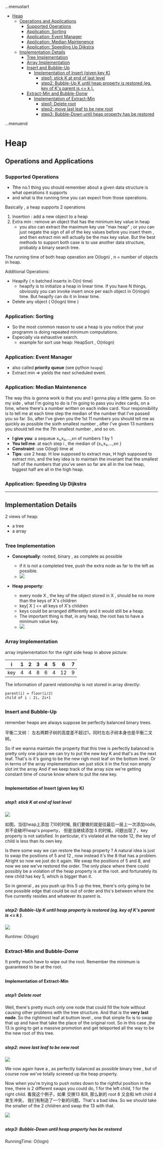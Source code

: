 ...menustart

- [Heap](#556e9a86db9c921373c6b5097817214a)
    - [Operations and Applications](#6a80cb76a26187df87a7b43a12c0e0f3)
        - [Supported Operations](#fe48233bd336fbef597492f11f356edd)
        - [Application: Sorting](#08cd128c9ca3be690cc6651adce74187)
        - [Application: Event Manager](#d47eaadb4edbed6e7e32232a56fe6ab7)
        - [Application: Median Maintenence](#a3edde8e4fb37f8fffb3bb1638ed8c2f)
        - [Application: Speeding Up Dijkstra](#274729aa40769d044d57c22c1dc27210)
    - [Implementation Details](#c2b2b81b0d6751c1aa98cc1822ba50b1)
        - [Tree Implementation](#07a0bc991ad48c42bffcdc727ac7e1f7)
        - [Array Implementation](#0b3df9e7addfc4dc5f269bcec5350c1c)
        - [Insert and Bubble-Up](#3c7c6efe37b146b0fe72114e7b76b3d3)
            - [Implementation of Insert (given key K)](#fb9b85ad5e4b637de2cc3f9c843ecbc0)
                - [step1: stick K at end of last level](#5a038405dd485cc75328e937e1a0e04e)
                - [step2: Bubble-Up K until heap property is restored (eg. key of K's parent is <= k ).](#f6012bfc00a02971d91e1f780fefeca1)
        - [Extract-Min and Bubble-Donw](#5c6ff897d82e15d93c5b33b4fef2c66b)
            - [Implementation of Extract-Min](#773e70dc32cc881e63bf17c3cd0c7e78)
                - [step1: Delete root](#41df81a127489688d43f7fafb1dce56d)
                - [step2: move last leaf to be new root](#e1e112957103fc145d1136e58c9e68c8)
                - [step3: Bubble-Down until heap property has be restored](#6ecc659c1121beb421ef62658552858f)

...menuend


<h2 id="556e9a86db9c921373c6b5097817214a"></h2>


# Heap

<h2 id="6a80cb76a26187df87a7b43a12c0e0f3"></h2>


## Operations and Applications

<h2 id="fe48233bd336fbef597492f11f356edd"></h2>


### Supported Operations

- Tthe no.1 thing you should remember about a given data structure is what operations it supports
-  and what is the running time you can expect from those operations. 

Basically , a heap supports 2 operations

 1. Insertion : add a new object to a heap
 2. Extra min : remove an object that has the minimum key value in heap
    - you also can extract the maximum key use "max heap" ; or you can just negate the sign of all of the key values before you insert them , and then extract min will actually be the max key value. But the best methods to support both case is to use another data structure, probably a binary search tree.

The running time of both heap operation are O(logn) , n = number of objects in heap.

Additional Operations:

- Heapify ( n batched inserts in O(n) time)
    - heapify is to initialize a heap in linear time.  If you have N things, obviously you can invoke insert once per each object in O(nlogn) time. But heapify can do it in linear time. 
- Delete any object ( O(logn) time )


<h2 id="08cd128c9ca3be690cc6651adce74187"></h2>


### Application: Sorting

- So the most common reason to use a heap is you notice that your programm is doing repeated minimum computations. 
- Especially via exhaustive search.
    - example for sort use heap: HeapSort , O(nlogn)

<h2 id="d47eaadb4edbed6e7e32232a56fe6ab7"></h2>


### Application: Event Manager

- also called **priority queue** (see python `heapq`)
- Extract min => yields the next scheduled event.

<h2 id="a3edde8e4fb37f8fffb3bb1638ed8c2f"></h2>


### Application: Median Maintenence

The way this is gonna work is that you and I gonna play a little game. So on my side , what I'm going to do is I'm going to pass you index cards, on a time,  where there's a number written on each index card. Your responsibility is to tell me at each time step the median of the number that I've passed you so far. So, after I've given you the 1st 11 numbers you should tell me as quickly as possible the sixth smallest number , after I've given 13 numbers you should tell me the 7th smallest number , and so on.

- **I give you**: a sequeue x₁,x₂,...,xn of numbers 1 by 1
- **You tell me**: at each step i , the median of {x₁,x₂,...,xn }
- **Constraint**: use O(logi) time at
- **Tips**: use 2 heap. H low supposed to extract max, H high supposed to extract min, and the key idea is to maintain the invariant that the smallest half of the numbers that you've seen so far are all in the low heap, biggest half are all in the high heap.


<h2 id="274729aa40769d044d57c22c1dc27210"></h2>


### Application: Speeding Up Dijkstra


---

<h2 id="c2b2b81b0d6751c1aa98cc1822ba50b1"></h2>


## Implementation Details

2 views of heap:

- a tree
- a array

<h2 id="07a0bc991ad48c42bffcdc727ac7e1f7"></h2>


### Tree Implementation

- **Conceptually**: rooted, binary , as complete as possible
    - if it is not a completed tree, push the extra node as far to the left as possible.
    - ![](../imgs/heap_tree.PNG)

- **Heap property**: 
    - every node X , the key of the object stored in X , should be no more than the keys of X's children
    - key[ X ] <= all keys of X's children
    - keys could be arranged differently and it would still be a heap.
    - The important thing is that, in any heap, the root has to have a minimum value key.
    - ![](../imgs/heap_tree_arrange.PNG)

<h2 id="0b3df9e7addfc4dc5f269bcec5350c1c"></h2>


### Array Implementation

array implementation for the right side heap in above picture:

i | 1 | 2 | 3 | 4 | 5 | 6 | 7
--- | --- | --- | --- | --- | --- | --- | --- 
key | 4 | 4 | 8 | 6 | 4 | 12 | 9

The information of parent relationship is not stored in array directly:

```
parent(i) = floor(i/2)
child of i : 2i, 2i+1
```

<h2 id="3c7c6efe37b146b0fe72114e7b76b3d3"></h2>


### Insert and Bubble-Up

remember heaps are always suppose be perfectly balanced binary trees. 

平衡二叉树： 左右两颗子树的高度差不超过1，同时左右子树本身也是平衡二叉树。

So if we wanna maintain the property that this tree is perfectly balanced  is pretty only one place we can try to put the new key K and that's as the next leaf. That's is it's going to be the new righ most leaf on the bottom level.  Or in terms of the array implementation we just stick it in the first non empty slot int the array And if we keep track of the array size we're getting constant time of course know where to put the new key.




<h2 id="fb9b85ad5e4b637de2cc3f9c843ecbc0"></h2>


#### Implementation of Insert (given key K)

<h2 id="5a038405dd485cc75328e937e1a0e04e"></h2>


##### step1: stick K at end of last level

![](../imgs/heap_insert.PNG)

如图，当往heap上添加 7,10的时候, 我们要做的就是往最后一层上一次添加node, 并不会破坏heap's property， 但是当继续添加 5 的时候，问题出现了，key property is not satisfied. In particular, it's violated at the node 12, the key of child is less than its own key. 

Is there some way we can restore the heap property ?  A natural idea is just to swap the positions of 5 and 12 , now instead it's the 8 that has a problem.  Alright so now we just do it again. We swap the positions of 5 and 8, and now we see we've restored the order.  The only place where there could possibly be a violation of the heap property is at the root. and fortunately its new child has key 5, which is bigger than it.

So in general , as you push up this 5 up the tree, there's only going to be one possible edge that could be out of order and ths's between where the five currently resides and whatever its parent is.
        
<h2 id="f6012bfc00a02971d91e1f780fefeca1"></h2>


##### step2: Bubble-Up K until heap property is restored (eg. key of K's parent is <= k ).

![](../imgs/heap_insert_step2.PNG)

Runtime: O(logn)

<h2 id="5c6ff897d82e15d93c5b33b4fef2c66b"></h2>


### Extract-Min and Bubble-Donw

It pretty much have to wipe out the root. Remember the minimum is guaranteed to be at the root. 

<h2 id="773e70dc32cc881e63bf17c3cd0c7e78"></h2>


#### Implementation of Extract-Min

<h2 id="41df81a127489688d43f7fafb1dce56d"></h2>


##### step1: Delete root

Well, there's pretty much only one node that could fill the hole without causing other problems with the tree structure. And that is the **very last node**. So the rightmost leaf at buttom level , one that simple fix is to swap that up and have that take the place of the original root. So in this case ,the 13 is going to get a massive promotion and get teleported all the way to be the new root of this tree. 

<h2 id="e1e112957103fc145d1136e58c9e68c8"></h2>


##### step2: move last leaf to be new root

![](../imgs/heap_extract_min1.PNG)

We now again have a , as perfectly balanced as possible binary tree , but of course now we've totally screwed up the heap property. 

Now when you're trying to push notes down to the rightful position in the tree, there is 2 different swaps you could do, 1 for the left child, 1 for the right child.  看我这个例子，如果 交换13 和8, 那么新的 root 8 又会和 left child 4 发生冲突， 我们有制造了一个新的问题。That's a bad idea.  So we should take the smaller of the 2 children and swap the 13 with that.
    
![](../imgs/heap_extract_min3.PNG) 

<h2 id="6ecc659c1121beb421ef62658552858f"></h2>


##### step3: Bubble-Down until heap property has be restored

RunningTime: O(logn)



